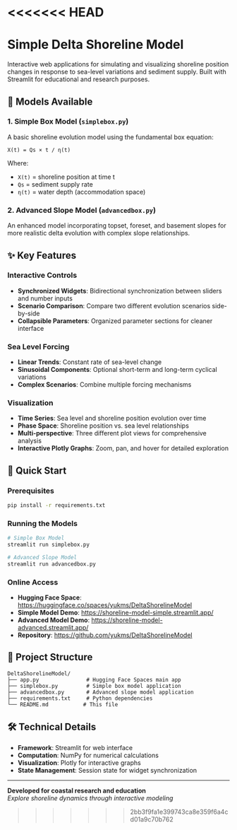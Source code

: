 <<<<<<< HEAD
=======
# Simple Delta Shoreline Model

Interactive web applications for simulating and visualizing shoreline position changes in response to sea-level variations and sediment supply. Built with Streamlit for educational and research purposes.

## 🌊 Models Available

### 1. Simple Box Model (`simplebox.py`)
A basic shoreline evolution model using the fundamental box equation:
```
X(t) = Qs × t / η(t)
```
Where:
- `X(t)` = shoreline position at time t
- `Qs` = sediment supply rate
- `η(t)` = water depth (accommodation space)

### 2. Advanced Slope Model (`advancedbox.py`)
An enhanced model incorporating topset, foreset, and basement slopes for more realistic delta evolution with complex slope relationships.

## ✨ Key Features

### Interactive Controls
- **Synchronized Widgets**: Bidirectional synchronization between sliders and number inputs
- **Scenario Comparison**: Compare two different evolution scenarios side-by-side
- **Collapsible Parameters**: Organized parameter sections for cleaner interface

### Sea Level Forcing
- **Linear Trends**: Constant rate of sea-level change
- **Sinusoidal Components**: Optional short-term and long-term cyclical variations
- **Complex Scenarios**: Combine multiple forcing mechanisms

### Visualization
- **Time Series**: Sea level and shoreline position evolution over time
- **Phase Space**: Shoreline position vs. sea level relationships
- **Multi-perspective**: Three different plot views for comprehensive analysis
- **Interactive Plotly Graphs**: Zoom, pan, and hover for detailed exploration

## 🚀 Quick Start

### Prerequisites
```bash
pip install -r requirements.txt
```

### Running the Models
```bash
# Simple Box Model
streamlit run simplebox.py

# Advanced Slope Model  
streamlit run advancedbox.py
```

### Online Access
- **Hugging Face Space**: https://huggingface.co/spaces/yukms/DeltaShorelineModel
- **Simple Model Demo**: https://shoreline-model-simple.streamlit.app/
- **Advanced Model Demo**: https://shoreline-model-advanced.streamlit.app/
- **Repository**: https://github.com/yukms/DeltaShorelineModel

## 📁 Project Structure

```
DeltaShorelineModel/
├── app.py               # Hugging Face Spaces main app
├── simplebox.py         # Simple box model application
├── advancedbox.py       # Advanced slope model application
├── requirements.txt     # Python dependencies
└── README.md           # This file
```

## 🛠️ Technical Details

- **Framework**: Streamlit for web interface
- **Computation**: NumPy for numerical calculations
- **Visualization**: Plotly for interactive graphs
- **State Management**: Session state for widget synchronization

---

**Developed for coastal research and education**  
*Explore shoreline dynamics through interactive modeling*
>>>>>>> 2bb3f9fa1e399743ca8e359f6a4cd01a9c70b762
